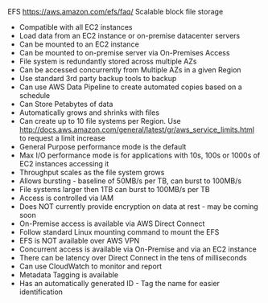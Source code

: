EFS
https://aws.amazon.com/efs/faq/
Scalable block file storage

* Compatible with all EC2 instances
* Load data from an EC2 instance or on-premise datacenter servers
* Can be mounted to an EC2 instance
* Can be mounted to on-premise server via On-Premises Access
* File system is redundantly stored across multiple AZs
* Can be accessed concurrently from Multiple AZs in a given Region
* Use standard 3rd party backup tools to backup
* Can use AWS Data Pipeline to create automated copies based on a schedule
* Can Store Petabytes of data
* Automatically grows and shrinks with files
* Can create up to 10 file systems per Region. Use http://docs.aws.amazon.com/general/latest/gr/aws_service_limits.html to request a limit increase
* General Purpose performance mode is the default
* Max I/O performance mode is for applications with 10s, 100s or 1000s of EC2 instances accessing it
* Throughput scales as the file system grows
* Allows bursting - baseline of 50MB/s per TB, can burst to 100MB/s
* File systems larger then 1TB can burst to 100MB/s per TB
* Access is controlled via IAM
* Does NOT currently provide encryption on data at rest - may be coming soon
* On-Premise access is available via AWS Direct Connect
* Follow standard Linux mounting command to mount the EFS
* EFS is NOT available over AWS VPN
* Concurrent access is available via On-Premise and via an EC2 instance
* There can be latency over Direct Connect in the tens of milliseconds
* Can use CloudWatch to monitor and report
* Metadata Tagging is available
* Has an automatically generated ID - Tag the name for easier identification
